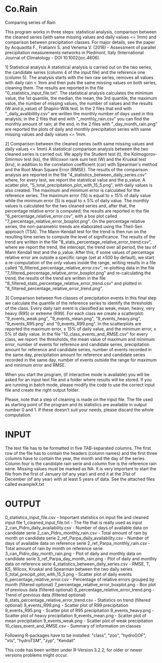 # Co.Rain
Comparing series of Rain

This program works in three steps: statistical analysis, comparison between the cleaned series (with same missing values and daily values <= 1mm) and comparison between precipitation classes. For major details, see the paper by Acquaotta F., Fratianni S. and Venema V. (2016) - Assessment of parallel precipitation measurements networks in Piedmont, Italy (International Journal of Climatology - DOI 10.1002/joc.4606).

1] Statistical analysis
A statistical analysis is carried out on the two series, the candidate series (column 4 of the input file) and the reference one (column 5). The analysis starts with the two raw series, removes all values with daily rain < 1mm and then puts the same missing values on both series, cleaning them. The results are reported in the file "0_statistics_input_file.txt". The statistical analysis calculates the minimum value, the 1st quantile, the median, the mean, the 3rd quantile, the maximum value, the number of missing values, the number of values and the results (W and p_value) of Shapiro-Wilk test. In the 2 files that end with "_daily_avalibillity.csv" are written the monthly number of days used in this analysis; in the 2 files that end with "_monthly_rain.csv" you can find the monthly amount of rain; at the end, in the 2 files with "_day_month_rain.png" are reported the plots of daily and monthly precipitation series with same missing values and daily values <= 1mm.

2] Comparison between the cleaned series (with same missing values and daily values <= 1mm)
A statistical comparison analysis between the two cleaned series is carried out. We apply the Student test (t), the Kolmogorov-Smirmov test (ks), the Wilcoxon rank sum test (W) and the Kruskal test (kru), in addition to the correlation coefficient (cor) with Spearman's method and the Root Mean Square Error (RMSE). The results of the comparison analysis are reported in the file "4_statistics_between_daily_series.csv" where, for every test, we report the statistical value and the p_value. A scatter plot, "5_total_precipitation_plot_with_15_5.png", with daily values is also created. The maximum and minimum error is calculated for the reference series. The maximum error (15) is equal to ± 15% of daily value while the minimum error (5) is equal to ± 5% of daily value. The monthly values is calculated for the two cleaned series and, after that, the percentage relative error is computed; the results are reported in the file "6_percentage_relative_error.csv", with a box plot called "7_percentage_relative_error_boxplot.png". On the percentage relative series, the non-parametric trends are elaborated using the Theil-Sen approach (TSA). The Mann-Kendall test for the trend is then run on the resulting time series to compute the level of significance. The results of the trend are written in the file "8_stats_percentage_relative_error_trend.csv", where we report the trend, the intercept, the trend over all period, the tau of Mann Kendall test and the p_value. After this, if some values of percentage relative error are outside a specific range (set at ±500 by default), we start a re-computation of the only values inside the range, writing results in a file called "6_filtered_percentage_relative_error.csv", re-plotting data in the file "7_filtered_percentage_relative_error_boxplot.png" and re-calculating the trend; the results of the trend are written in the file "8_filtered_stats_percentage_relative_error_trend.csv" and plotted in "8_filtered_percentage_relative_error_trend.png".

3] Comparison between five classes of precipitation events
In this final step we calculate the quantile of the reference series to identify the thresholds of the class. Every daily rain event is classified as weak, mean, heavy, very heavy (R95) or extreme (R99). For each class we create a scatterplot: "9_events_weak.png", "9_events_mean.png", "9_events_heavy.png", "9_events_R95.png" and "9_events_R99.png". In the scatterplots are reported the maximum error, ± 15% of daily value, and the minimum error, ± 5% of daily value. In the file "10_class_events_and_RMSE.csv" for every class, we report: the thresholds, the mean value of maximum and minimum error, number of events for reference and candidate series, precipitation amount for reference and candidate series, number of events recorded in the same day, precipitation amount for reference and candidate series recorded in the same day, number of events outside the range for maximum and minimum error and RMSE.

When you start the program, (if interactive mode is available) you will be asked for an input text file and a folder where results will be stored. If you are running in batch mode, please modify the code to use the correct input file and create the right output folder.

Please, note that a step of cleaning is made on the input file. The file used as starting point of the program and its statistics are available in output number 0 and 1. If these doesn't suit your needs, please discard the whole computation.

# INPUT
The text file has to be formatted in five TAB-separated columns. The first row of the file has to contain the headers (column names) and the first three columns have to contain the year, the month and the day of the series. Column four is the candidate rain serie and column five is the reference rain serie. Missing values must be marked as NA. It is very important to start the file from the first of January (of any year) and end it at the 31st of December (of any year) with at least 5 years of data. See the attached files called exampleX.txt

# OUTPUT
0_statistics_input_file.csv - Important statistics on input file and cleaned input file
1_cleaned_input_file.txt - The file that is really used as input
2_can_Pidro_daily_availability.csv - Number of days of available data on candidate serie
2_can_Pidro_monthly_rain.csv - Total amount of rain by month on candidate serie
2_ref_Parpa_daily_availability.csv - Number of days of available data on reference serie
2_ref_Parpa_monthly_rain.csv - Total amount of rain by month on reference serie
3_can_Pidro_day_month_rain.png - Plot of daily and monthly data on candidate serie
3_ref_Parpa_day_month_rain.png - Plot of daily and monthly data on reference serie
4_statistics_between_daily_series.csv - RMSE, T, KS, Wilcox, Kruskal and Spearman between the two daily series
5_total_precipit_plot_with_15_5.png - Scatter plot of daily events
6_percentage_relative_error.csv - Percentage of relative errors grouped by month (filtered optional)
7_percentage_relative_error_boxplot.png - Box plot of previous data (filtered optional)
8_percentage_relative_error_trend.png - Trend of previous data (filtered optional)
8_stats_percentage_relative_error_trend.csv - Statistics on trend (filtered optional)
9_events_R99.png - Scatter plot of R99 precipitation
9_events_R95.png - Scatter plot of R95 precipitation
9_events_heavy.png - Scatter plot of heavy precipitation
9_events_mean.png - Scatter plot of mean precipitation
9_events_weak.png - Scatter plot of weak precipitation
10_class_event_and_RMSE.csv - Summary of information on classes

Following R-packages have to be installed: "class", "zoo", "hydroGOF", "xts", "hydroTSM", "zyp", "Kendall"

This code has been written under R-Version 3.2.2; for older or newer versions problems might occur.

